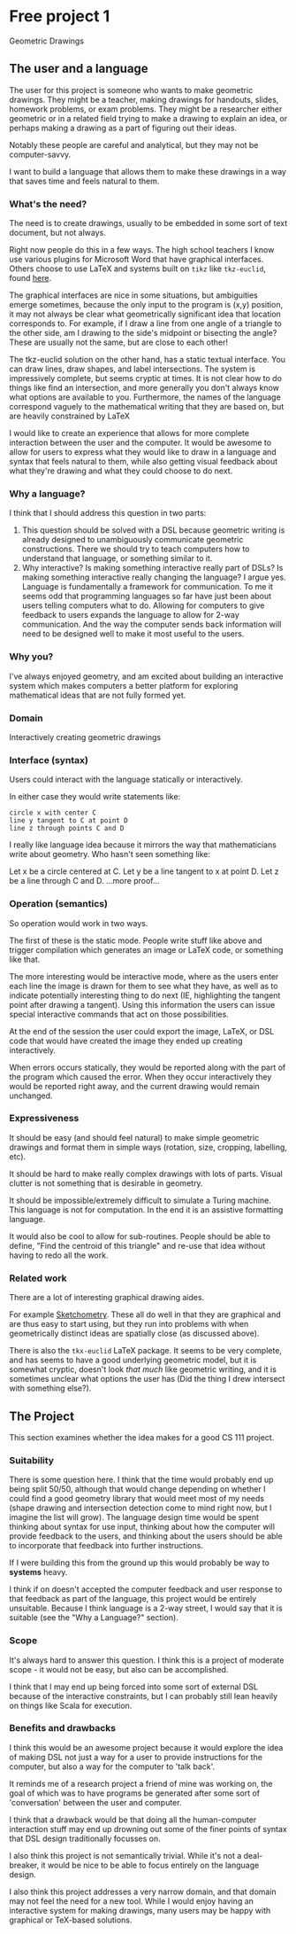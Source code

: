 # Free project 1

Geometric Drawings

## The user and a language
The user for this project is someone who wants to make geometric drawings.
They might be a teacher, making drawings for handouts, slides, homework
problems, or exam problems. They might be a researcher either geometric or in
a related field trying to make a drawing to explain an idea, or perhaps making
a drawing as a part of figuring out their ideas.

Notably these people are careful and analytical, but they may not be
computer-savvy.

I want to build a language that allows them to make these drawings in a way
that saves time and feels natural to them.

### What's the need?

The need is to create drawings, usually to be embedded in some sort of text
document, but not always.

Right now people do this in a few ways. The high school teachers I know use
various plugins for Microsoft Word that have graphical interfaces. Others
choose to use LaTeX and systems built on `tikz` like `tkz-euclid`, found
[here](https://www.ctan.org/pkg/tkz-euclide?lang=en).

The graphical interfaces are nice in some situations, but ambiguities emerge
sometimes, because the only input to the program is (x,y) position, it may not
always be clear what geometrically significant idea that location corresponds
to. For example, if I draw a line from one angle of a triangle to the other
side, am I drawing to the side's midpoint or bisecting the angle? These are
usually not the same, but are close to each other!

The tkz-euclid solution on the other hand, has a static textual interface. You
can draw lines, draw shapes, and label intersections. The system is
impressively complete, but seems cryptic at times. It is not clear how to do
things like find an intersection, and more generally you don't always know what
options are available to you. Furthermore, the names of the language correspond
vaguely to the mathematical writing that they are based on, but are heavily
constrained by LaTeX

I would like to create an experience that allows for more complete interaction
between the user and the computer. It would be awesome to allow for users to
express what they would like to draw in a language and syntax that feels
natural to them, while also getting visual feedback about what they're drawing
and what they could choose to do next.

### Why a language?

I think that I should address this question in two parts:
   1. This question should be solved with a DSL because geometric writing is
   already designed to unambiguously communicate geometric constructions. There
   we should try to teach computers how to understand that language, or
   something similar to it.
   1. Why interactive? Is making something interactive really part of DSLs? Is
   making something interactive really changing the language? I argue yes.
   Language is fundamentally a framework for communication. To me it seems odd
   that programming languages so far have just been about users telling
   computers what to do. Allowing for computers to give feedback to users
   expands the language to allow for 2-way communication. And the way the
   computer sends back information will need to be designed well to make it
   most useful to the users.

### Why you?

I've always enjoyed geometry, and am excited about building an interactive
system which makes computers a better platform for exploring mathematical ideas
that are not fully formed yet.

### Domain

Interactively creating geometric drawings

### Interface (syntax)

Users could interact with the language statically or interactively.

In either case they would write statements like:

```
circle x with center C
line y tangent to C at point D
line z through points C and D
```

I really like language idea because it mirrors the way that mathematicians
write about geometry. Who hasn't seen something like:

Let x be a circle centered at C. Let y be a line tangent to x at point D. Let z
be a line through C and D. ...more proof...

### Operation (semantics)

So operation would work in two ways.

The first of these is the static mode. People write stuff like above and
trigger compilation which generates an image or LaTeX code, or something like
that.

The more interesting would be interactive mode, where as the users enter each
line the image is drawn for them to see what they have, as well as to indicate
potentially interesting thing to do next (IE, highlighting the tangent point
after drawing a tangent). Using this information the users can issue special
interactive commands that act on those possibilities.

At the end of the session the user could export the image, LaTeX, or DSL code
that would have created the image they ended up creating interactively.

When errors occurs statically, they would be reported along with the part of
the program which caused the error. When they occur interactively they would be
reported right away, and the current drawing would remain unchanged.

### Expressiveness

It should be easy (and should feel natural) to make simple geometric drawings
and format them in simple ways (rotation, size, cropping, labelling, etc).

It should be hard to make really complex drawings with lots of parts. Visual
clutter is not something that is desirable in geometry.

It should be impossible/extremely difficult to simulate a Turing machine. This
language is not for computation. In the end it is an assistive formatting
language.

It would also be cool to allow for sub-routines. People should be able to
define, "Find the centroid of this triangle" and re-use that idea without
having to redo all the work.

### Related work

There are a lot of interesting graphical drawing aides.

For example [Sketchometry](http://start.sketchometry.org/). These all do well
in that they are graphical and are thus easy to start using, but they run into
problems with when geometrically distinct ideas are spatially close (as
discussed above).

There is also the `tkx-euclid` LaTeX package. It seems to be very complete, and
has seems to have a good underlying geometric model, but it is somewhat
cryptic, doesn't look _that much_ like geometric writing, and it is sometimes
unclear what options the user has (Did the thing I drew intersect with
something else?).

## The Project
This section examines whether the idea makes for a good CS 111 project.


### Suitability

There is some question here. I think that the time would probably end up being
split 50/50, although that would change depending on whether I could find a
good geometry library that would meet most of my needs (shape drawing and
intersection detection come to mind right now, but I imagine the list will
grow). The language design time would be spent thinking about syntax for use
input, thinking about how the computer will provide feedback to the users, and
thinking about the users should be able to incorporate that feedback into
further instructions.

If I were building this from the ground up this would probably be way to
**systems** heavy.

I think if on doesn't accepted the computer feedback and user response to that
feedback as part of the language, this project would be entirely unsuitable.
Because I think language is a 2-way street, I would say that it is suitable
(see the "Why a Language?" section).

### Scope

It's always hard to answer this question. I think this is a project of moderate
scope - it would not be easy, but also can be accomplished.

I think that I may end up being forced into some sort of external DSL because
of the interactive constraints, but I can probably still lean heavily on things
like Scala for execution.

### Benefits and drawbacks

I think this would be an awesome project because it would explore the idea of
making  DSL not just a way for a user to provide instructions for the computer,
but also a way for the computer to 'talk back'.

It reminds me of a research project a friend of mine was working on, the goal
of which was to have programs be generated after some sort of 'conversation'
between the user and computer.

I think that a drawback would be that doing all the human-computer interaction
stuff may end up drowning out some of the finer points of syntax that DSL
design traditionally focusses on.

I also think this project is not semantically trivial. While it's not a
deal-breaker, it would be nice to be able to focus entirely on the language
design.

I also think this project addresses a very narrow domain, and that domain may
not feel the need for a new tool. While I would enjoy having an interactive
system for making drawings, many users may be happy with graphical or TeX-based
solutions.
